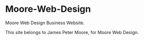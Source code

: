 # Moore-Web-Design
Moore Web Design Business Website.

This site belongs to James Peter Moore, for Moore Web Design.
